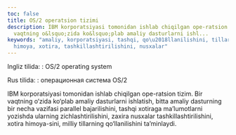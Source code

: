 ```yaml
---
toc: false
title: OS/2 operatsion tizimi
description: IBM korporatsiyasi tomonidan ishlab chiqilgan ope-ratsion tizim. Bir
  vaqtning o&lsquo;zida ko&lsquo;plab amaliy dasturlarni ishl...
keywords: "amaliy, korporatsiyasi, tashqi, qo\u2018llanilishini, tillarning, milliy,
  himoya, xotira, tashkillashtirilishini, nusxalar"
---
```


Ingliz tilida:
:   OS/2 operating system

Rus tilida:
:   операционная система OS/2

IBM korporatsiyasi tomonidan ishlab chiqilgan ope-ratsion tizim. Bir vaqtning o‘zida ko‘plab amaliy dasturlarni ishlatish, bitta amaliy dasturning bir necha vazifasi parallel bajarilishini, tashqi xotiraga ma’lumotlarni yozishda ularning zichlashtirilishini, zaхira nusxalar tashkillashtirilishini, xotira himoya-sini, milliy tillarning qo‘llanilishini ta’minlaydi.